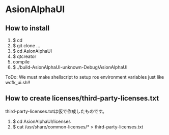 # AsionAlphaUI

## How to install

1. $ cd 
2. $ git clone ...
3. $ cd AsionAlphaUI
4. $ qtcreator
5. compile
6. $ ./build-AsionAlphaUI-unknown-Debug/AsionAlphaUI

ToDo: We must make shellscript to setup ros environment variables just like wcfk_ui.sh!!

## How to create licenses/third-party-licenses.txt
third-party-licenses.txtは仮で作成したものです。
1. $ cd AsionAlphaUI/licenses
2. $ cat /usr/share/common-licenses/* > third-party-licenses.txt
